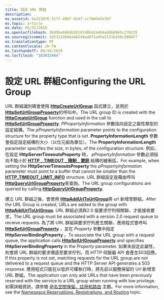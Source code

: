 ```yaml
---
title: 設定 URL 群組
description: .
ms.assetid: be222076-51ff-4907-924f-cc7b0d4fe767
ms.topic: article
ms.date: 05/31/2018
ms.openlocfilehash: 59d9be6969b2b197d0bdcb404ad6b8965c278235
ms.sourcegitcommit: 2d531328b6ed82d4ad971a45a5131b430c5866f7
ms.translationtype: MT
ms.contentlocale: zh-TW
ms.lasthandoff: 09/16/2019
ms.locfileid: "103932404"
---
```

# <a name="configuring-the-url-group"></a><span data-ttu-id="93dfb-103">設定 URL 群組</span><span class="sxs-lookup"><span data-stu-id="93dfb-103">Configuring the URL Group</span></span>

<span data-ttu-id="93dfb-104">URL 群組識別碼會使用 [**HttpCreateUrlGroup**](/windows/desktop/api/Http/nf-http-httpcreateurlgroup) 函式建立，並用於 [**HttpSetUrlGroupProperty**](/windows/desktop/api/Http/nf-http-httpseturlgroupproperty)的呼叫中。</span><span class="sxs-lookup"><span data-stu-id="93dfb-104">The URL group ID is created with the [**HttpCreateUrlGroup**](/windows/desktop/api/Http/nf-http-httpcreateurlgroup) function and used in the call to [**HttpSetUrlGroupProperty**](/windows/desktop/api/Http/nf-http-httpseturlgroupproperty).</span></span> <span data-ttu-id="93dfb-105">*PPropertyInformation* 參數指向設定之屬性類型的設定結構。</span><span class="sxs-lookup"><span data-stu-id="93dfb-105">The *pPropertyInformation* parameter points to the configuration structure for the property type that is set.</span></span> <span data-ttu-id="93dfb-106">**PropertyInformationLength** 參數會指定設定結構的大小（以位元組為單位）。</span><span class="sxs-lookup"><span data-stu-id="93dfb-106">The **PropertyInformationLength** parameter specifies the size, in bytes, of the configuration structure.</span></span> <span data-ttu-id="93dfb-107">例如，在設定 **HttpServerTimeoutsProperty** 時， *pPropertyInformation* 參數必須指向不能小於 [**HTTP \_ TIMEOUT \_ 限制 \_ 資訊**](/windows/desktop/api/Http/ns-http-http_timeout_limit_info) 結構的緩衝區。</span><span class="sxs-lookup"><span data-stu-id="93dfb-107">For example, when setting the **HttpServerTimeoutsProperty** the *pPropertyInformation* parameter must point to a buffer that cannot be smaller than the [**HTTP\_TIMEOUT\_LIMIT\_INFO**](/windows/desktop/api/Http/ns-http-http_timeout_limit_info) structure.</span></span> <span data-ttu-id="93dfb-108">URL 群組設定是藉由呼叫 [**HttpQueryUrlGroupProperty**](/windows/desktop/api/Http/nf-http-httpqueryurlgroupproperty)來查詢。</span><span class="sxs-lookup"><span data-stu-id="93dfb-108">The URL group configurations are queried by calling [**HttpQueryUrlGroupProperty**](/windows/desktop/api/Http/nf-http-httpqueryurlgroupproperty).</span></span>

<span data-ttu-id="93dfb-109">建立 URL 群組之後，會使用 [**HttpAddUrlToUrlGroup**](/windows/desktop/api/Http/nf-http-httpaddurltourlgroup)將 url 新增至群組。</span><span class="sxs-lookup"><span data-stu-id="93dfb-109">After the URL Group is created, URLs are added to the group with [**HttpAddUrlToUrlGroup**](/windows/desktop/api/Http/nf-http-httpaddurltourlgroup).</span></span> <span data-ttu-id="93dfb-110">URL 群組必須與2.0 版要求佇列相關聯，才能接收要求。</span><span class="sxs-lookup"><span data-stu-id="93dfb-110">The URL group must be associated with a version 2.0 request queue to receive requests.</span></span> <span data-ttu-id="93dfb-111">為了將 URL 群組與要求佇列產生關聯，應用程式會呼叫 [**HttpSetUrlGroupProperty**](/windows/desktop/api/Http/nf-http-httpseturlgroupproperty) ，並在 *Property* 參數中指定 **HttpServerBindingProperty** 。</span><span class="sxs-lookup"><span data-stu-id="93dfb-111">To associate the URL group with a request queue, the application calls [**HttpSetUrlGroupProperty**](/windows/desktop/api/Http/nf-http-httpseturlgroupproperty) and specifies **HttpServerBindingProperty** in the *Property* parameter.</span></span> <span data-ttu-id="93dfb-112">如果未設定此屬性，則會將 URL 群組的要求傳遞至要求佇列，而 HTTP 伺服器 API 會產生503回應。</span><span class="sxs-lookup"><span data-stu-id="93dfb-112">If this property is not set, matching requests for the URL group are not delivered to a request queue and the HTTP Server API generates a 503 response.</span></span> <span data-ttu-id="93dfb-113">應用程式只能在以低許可權執行時，將先前以服務保留的 Url 新增至 URL 群組。</span><span class="sxs-lookup"><span data-stu-id="93dfb-113">The application can only add URLs that have been previously reserved with the service to a URL group when running with low privilege.</span></span> <span data-ttu-id="93dfb-114">如需詳細資訊，請參閱 [命名空間保留、註冊和路由](namespace-reservations-registrations-and-routing.md) 主題。</span><span class="sxs-lookup"><span data-stu-id="93dfb-114">For more information, see the [Namespace Reservations, Registrations, and Routing](namespace-reservations-registrations-and-routing.md) topic.</span></span>

 

 




